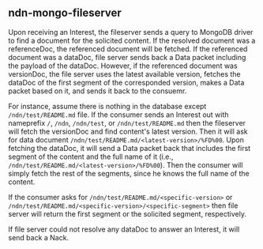 ## ndn-mongo-fileserver
Upon receiving an Interest, the fileserver sends a query to MongoDB driver to find a document for the
solicited content. If the resolved document was a referenceDoc, the referenced document will be fetched.
If the referenced document was a dataDoc, file server sends back a Data packet including the payload of
the dataDoc. However, if the referenced document was versionDoc, the file server uses the latest available
version, fetches the dataDoc of the first segment of the corresponded version, makes a Data packet based on
it, and sends it back to the consuemr.

For instance, assume there is nothing in the database except `/ndn/test/README.md` file. If the consumer
sends an Interest out with nameprefix `/`, `/ndn`, `/ndn/test`, or `/ndn/test/README.md` then the fileserver
will fetch the versionDoc and find content's latest version. Then it will ask for data document
`/ndn/test/README.md/<latest-version>/%FD%00`. Upon fetching the dataDoc, it will send a Data packet back
that includes the first segment of the content and the full name of it (i.e., `/ndn/test/README.md/<latest-version>/%FD%00`).
Then the consumer will simply fetch the rest of the segments, since he knows the full name of the content.

If the consumer asks for `/ndn/test/README.md/<specific-version>` or `/ndn/test/README.md/<specific-version>/<specific-segment>`
then file server will return the first segment or the solicited segment, respectively.

If file server could not resolve any dataDoc to answer an Interest, it will send back a Nack.
